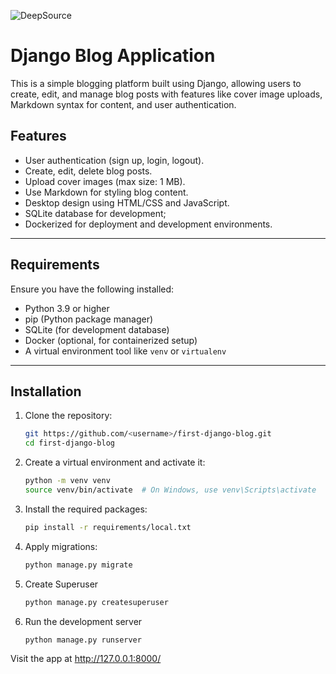 ![DeepSource](https://static.deepsource.io/deepsource-badge-light-mini.svg)


# Django Blog Application

This is a simple blogging platform built using Django, allowing users to create, edit, and manage blog posts with features like cover image uploads, Markdown syntax for content, and user authentication.

## Features

- User authentication (sign up, login, logout).
- Create, edit, delete blog posts.
- Upload cover images (max size: 1 MB).
- Use Markdown for styling blog content.
- Desktop design using HTML/CSS and JavaScript.
- SQLite database for development;
- Dockerized for deployment and development environments.

---

## Requirements

Ensure you have the following installed:

- Python 3.9 or higher
- pip (Python package manager)
- SQLite (for development database)
- Docker (optional, for containerized setup)
- A virtual environment tool like `venv` or `virtualenv`

---

## Installation

1. Clone the repository:

   ```bash
   git https://github.com/<username>/first-django-blog.git
   cd first-django-blog
   ```

2. Create a virtual environment and activate it:

   ```bash
   python -m venv venv
   source venv/bin/activate  # On Windows, use venv\Scripts\activate
   ```

3. Install the required packages:

   ```bash
   pip install -r requirements/local.txt
   ```

4. Apply migrations:

   ```bash
   python manage.py migrate
   ```

5. Create Superuser

   ```bash
   python manage.py createsuperuser
   ```

6. Run the development server

   ```bash
   python manage.py runserver
   ```

Visit the app at http://127.0.0.1:8000/



